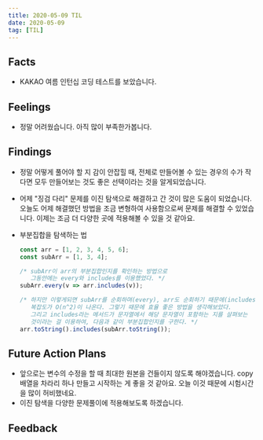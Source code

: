 ```yaml
---
title: 2020-05-09 TIL
date: 2020-05-09
tag: [TIL]
---
```


## Facts

- KAKAO 여름 인턴십 코딩 테스트를 보았습니다.

## Feelings

- 정말 어려웠습니다. 아직 많이 부족한가봅니다.

## Findings

- 정말 어떻게 풀어야 할 지 감이 안잡힐 때, 전체로 만들어볼 수 있는 경우의 수가 작다면 모두 만들어보는 것도 좋은 선택이라는 것을 알게되었습니다.
- 어제 "징검 다리" 문제를 이진 탐색으로 해결하고 간 것이 많은 도움이 되었습니다. 오늘도 어제 해결했던 방법을 조금 변형하여 사용함으로써 문제를 해결할 수 있었습니다. 이제는 조금 더 다양한 곳에 적용해볼 수 있을 것 같아요.
- 부분집합을 탐색하는 법  
  
  ```javascript
  const arr = [1, 2, 3, 4, 5, 6];
  const subArr = [1, 3, 4];

  /* subArr이 arr의 부분집합인지를 확인하는 방법으로
     그동안에는 every와 includes를 이용했었다. */
  subArr.every(v => arr.includes(v));
  
  /* 하지만 이렇게되면 subArr를 순회하며(every), arr도 순회하기 때문에(includes)
     복잡도가 O(n^2)이 나온다. 그렇기 때문에 효율 좋은 방법을 생각해보았다.
     그리고 includes라는 메서드가 문자열에서 해당 문자열이 포함하는 지를 살펴보는
     것이라는 걸 이용하여, 다음과 같이 부분집합인지를 구한다. */
  arr.toString().includes(subArr.toString());
  ```

## Future Action Plans

- 앞으로는 변수의 수정을 할 때 최대한 원본을 건들이지 않도록 해야겠습니다. copy 배열을 차라리 하나 만들고 시작하는 게 좋을 것 같아요. 오늘 이것 때문에 시험시간을 많이 허비했네요.
- 이진 탐색을 다양한 문제풀이에 적용해보도록 하겠습니다.

## Feedback
